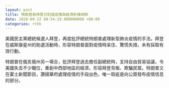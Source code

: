 ```yaml
---
layout: post
title: 特朗普與拜登分別就疫情與經濟針鋒相對
date: 2020-09-22 08:54:29.000000000 +08:00
categories: rthk
---
```


美國民主黨總統候選人拜登，再度批評總統特朗普處理新型肺炎疫情的手法。拜登在威斯康星州的助選活動時，形容特朗普面對疫情時呆住、驚慌失措，未有採取有效行動。

特朗普在俄亥俄州另一場合，批評拜登過去擔任副總統時，支持自由貿易協議，令美國失去不少職位，重創中西部地區的經濟，形容拜登背叛、欺騙民眾。特朗普又在霍士新聞節目，讚揚華府處理疫情的手段出色，唯一瑕疵是向公眾發布疫情信息的部分。
